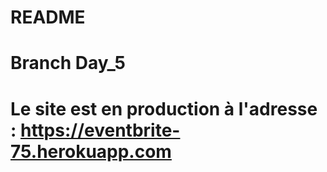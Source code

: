 # README
# Branch Day_5
# Le site est en production à l'adresse : https://eventbrite-75.herokuapp.com

